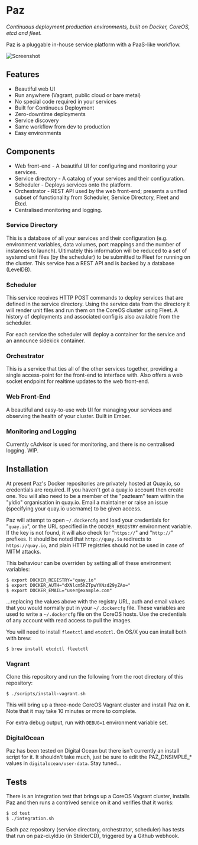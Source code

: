 Paz
===
_Continuous deployment production environments, built on Docker, CoreOS, etcd and fleet._

Paz is a pluggable in-house service platform with a PaaS-like workflow.

![Screenshot](https://github.com/lukebond/paz/raw/master/docs/images/Screen%20Shot%202014-11-22%20at%2016.39.07.png)

## Features
* Beautiful web UI
* Run anywhere (Vagrant, public cloud or bare metal)
* No special code required in your services
* Built for Continuous Deployment
* Zero-downtime deployments
* Service discovery
* Same workflow from dev to production
* Easy environments

## Components
* Web front-end - A beautiful UI for configuring and monitoring your services.
* Service directory - A catalog of your services and their configuration.
* Scheduler - Deploys services onto the platform.
* Orchestrator - REST API used by the web front-end; presents a unified subset of functionality from Scheduler, Service Directory, Fleet and Etcd.
* Centralised monitoring and logging.

### Service Directory
This is a database of all your services and their configuration (e.g. environment variables, data volumes, port mappings and the number of instances to launch). Ultimately this information will be reduced to a set of systemd unit files (by the scheduler) to be submitted to Fleet for running on the cluster.
This service has a REST API and is backed by a database (LevelDB).

### Scheduler
This service receives HTTP POST commands to deploy services that are defined in the service directory. Using the service data from the directory it will render unit files and run them on the CoreOS cluster using Fleet. A history of deployments and associated config is also available from the scheduler.

For each service the scheduler will deploy a container for the service and an announce sidekick container.

### Orchestrator
This is a service that ties all of the other services together, providing a single access-point for the front-end to interface with. Also offers a web socket endpoint for realtime updates to the web front-end.

### Web Front-End
A beautiful and easy-to-use web UI for managing your services and observing the health of your cluster. Built in Ember.

### Monitoring and Logging
Currently cAdvisor is used for monitoring, and there is no centralised logging. WIP.

## Installation

At present Paz's Docker repositories are privately hosted at Quay.io, so credentials are required. If you haven't got a quay.io account then create one. You will also need to be a member of the "pazteam" team within the "yldio" organisation in quay.io. Email a maintainer or raise an issue (specifying your quay.io username) to be given access.

Paz will attempt to open `~/.dockercfg` and load your credentials for "`quay.io`", or the URL specified in the `DOCKER_REGISTRY` environment variable. If the key is not found, it will also check for "`https://`" and "`http://`" prefixes. It should be noted that `http://quay.io` redirects to `https://quay.io`, and plain HTTP registries should not be used in case of MITM attacks.

This behaviour can be overriden by setting all of these environment variables:
```
$ export DOCKER_REGISTRY="quay.io"
$ export DOCKER_AUTH="dXNlcm5hZTpwYXNzd29yZAo="
$ export DOCKER_EMAIL="user@example.com"
```
...replacing the values above with the registry URL, auth and email values that you would normally put in your `~/.dockercfg` file. These variables are used to write a `~/.dockercfg` file on the CoreOS hosts. Use the credentials of any account with read access to pull the images.

You will need to install `fleetctl` and `etcdctl`. On OS/X you can install both with brew:
```
$ brew install etcdctl fleetctl
```

### Vagrant

Clone this repository and run the following from the root directory of this repository:

```
$ ./scripts/install-vagrant.sh
```

This will bring up a three-node CoreOS Vagrant cluster and install Paz on it. Note that it may take 10 minutes or more to complete.

For extra debug output, run with `DEBUG=1` environment variable set.

### DigitalOcean

Paz has been tested on Digital Ocean but there isn't currently an install script for it. It shouldn't take much, just be sure to edit the PAZ_DNSIMPLE_* values in `digitalocean/user-data`. Stay tuned...

## Tests

There is an integration test that brings up a CoreOS Vagrant cluster, installs Paz and then runs a contrived service on it and verifies that it works:

```
$ cd test
$ ./integration.sh
```

Each paz repository (service directory, orchestrator, scheduler) has tests that run on paz-ci.yld.io (in StriderCD), triggered by a Github webhook.
